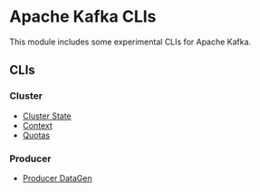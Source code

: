 # Apache Kafka CLIs

This module includes some experimental CLIs for Apache Kafka.

## CLIs

### Cluster

- [Cluster State](./cluster-state)
- [Context](./context)
- [Quotas](./quotas)

### Producer

- [Producer DataGen](./producer-datagen)
